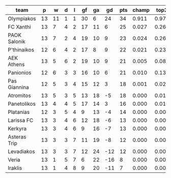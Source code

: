 |     team     | p  | w  | d | l | gf | ga | gd  | pts | champ | top2  | top3  | top4  |  5-7  | bot4  | bot3  | bot2  |
|--------------|----|----|---|---|----|----|-----|-----|-------|-------|-------|-------|-------|-------|-------|-------|
| Olympiakos   | 13 | 11 | 1 | 1 | 30 |  6 |  24 |  34 | 0.911 | 0.977 | 0.994 | 0.998 | 0.002 | 0.000 | 0.000 | 0.000|
| FC Xanthi    | 13 |  7 | 4 | 2 | 17 | 11 |   6 |  25 | 0.027 | 0.260 | 0.472 | 0.646 | 0.294 | 0.000 | 0.000 | 0.000|
| PAOK Salonik | 13 |  7 | 2 | 4 | 19 | 10 |   9 |  23 | 0.024 | 0.263 | 0.477 | 0.653 | 0.284 | 0.001 | 0.000 | 0.000|
| P'thinaikos  | 12 |  6 | 4 | 2 | 17 |  8 |   9 |  22 | 0.021 | 0.238 | 0.435 | 0.615 | 0.303 | 0.001 | 0.000 | 0.000|
| AEK Athens   | 13 |  5 | 6 | 2 | 19 | 10 |   9 |  21 | 0.005 | 0.082 | 0.192 | 0.328 | 0.453 | 0.005 | 0.001 | 0.000|
| Panionios    | 12 |  6 | 3 | 3 | 16 | 10 |   6 |  21 | 0.010 | 0.135 | 0.289 | 0.455 | 0.395 | 0.002 | 0.001 | 0.000|
| Pas Giannina | 12 |  5 | 3 | 4 | 15 | 12 |   3 |  18 | 0.001 | 0.021 | 0.059 | 0.117 | 0.362 | 0.037 | 0.017 | 0.004|
| Atromitos    | 13 |  5 | 3 | 5 | 13 | 18 |  -5 |  18 | 0.000 | 0.010 | 0.031 | 0.070 | 0.298 | 0.059 | 0.027 | 0.009|
| Panetolikos  | 13 |  4 | 4 | 5 | 17 | 14 |   3 |  16 | 0.000 | 0.012 | 0.040 | 0.085 | 0.317 | 0.056 | 0.025 | 0.008|
| Platanias    | 12 |  3 | 5 | 4 |  9 | 13 |  -4 |  14 | 0.000 | 0.002 | 0.009 | 0.023 | 0.141 | 0.188 | 0.102 | 0.045|
| Larissa FC   | 13 |  3 | 4 | 6 | 12 | 18 |  -6 |  13 | 0.000 | 0.000 | 0.001 | 0.004 | 0.052 | 0.383 | 0.238 | 0.116|
| Kerkyra      | 13 |  3 | 4 | 6 |  9 | 16 |  -7 |  13 | 0.000 | 0.000 | 0.001 | 0.003 | 0.034 | 0.469 | 0.308 | 0.163|
| Asteras Trip | 13 |  3 | 3 | 7 | 11 | 19 |  -8 |  12 | 0.000 | 0.000 | 0.001 | 0.004 | 0.045 | 0.435 | 0.284 | 0.150|
| Levadiakos   | 13 |  3 | 3 | 7 | 12 | 24 | -12 |  12 | 0.000 | 0.000 | 0.001 | 0.001 | 0.017 | 0.651 | 0.493 | 0.298|
| Veria        | 13 |  1 | 5 | 7 |  6 | 22 | -16 |   8 | 0.000 | 0.000 | 0.000 | 0.000 | 0.003 | 0.863 | 0.761 | 0.616|
| Iraklis      | 13 |  1 | 4 | 8 |  9 | 20 | -11 |   7 | 0.000 | 0.000 | 0.000 | 0.000 | 0.002 | 0.849 | 0.744 | 0.591|
